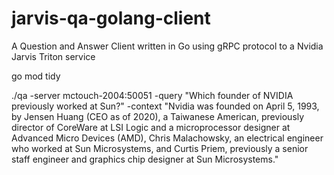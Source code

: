 # jarvis-qa-golang-client
A Question and Answer Client written in Go using gRPC protocol to a Nvidia Jarvis Triton service

go mod tidy

./qa -server mctouch-2004:50051 -query "Which founder of NVIDIA previously worked at Sun?"      -context "Nvidia was founded on April 5, 1993, by Jensen Huang (CEO as of
          2020), a Taiwanese American, previously director of CoreWare at LSI
          Logic and a microprocessor designer at Advanced Micro Devices (AMD),
          Chris Malachowsky, an electrical engineer who worked at Sun
          Microsystems, and Curtis Priem, previously a senior staff engineer
          and graphics chip designer at Sun Microsystems."
